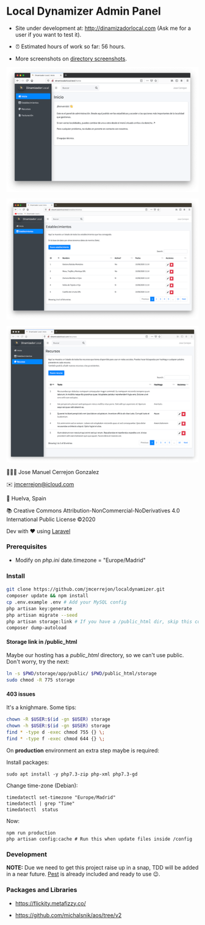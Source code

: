 # Local Dynamizer Admin Panel

* Site under development at: http://dinamizadorlocal.com (Ask me for a user if you want to test it).

* ⏰ Estimated hours of work so far: 56 hours.

* More screenshots on [directory screenshots](./screenshots).

![Local](./screenshots/screenshot_01.png)

![Local](./screenshots/screenshot_03.png)

![Local](./screenshots/screenshot_05.png)

👨🏻‍💻 Jose Manuel Cerrejon Gonzalez

✉️ jmcerrejon@icloud.com

📍 Huelva, Spain

📚 Creative Commons Attribution-NonCommercial-NoDerivatives 4.0 International Public License ©2020

Dev with ♥️ using [Laravel](https://www.laravel.com)

### Prerequisites

* Modify on *php.ini* date.timezone = "Europe/Madrid"

### Install

```bash
git clone https://github.com/jmcerrejon/localdynamizer.git
composer update && npm install
cp .env.example .env # Add your MySQL config
php artisan key:generate
php artisan migrate --seed
php artisan storage:link # If you have a /public_html dir, skip this command and check the next section
composer dump-autoload
```

#### Storage link in /public_html

Maybe our hosting has a *public_html* directory, so we can't use public. Don't worry, try the next:

```bash
ln -s $PWD/storage/app/public/ $PWD/public_html/storage
sudo chmod -R 775 storage
```

#### 403 issues

It's a knighmare. Some tips:

```bash
chown -R $USER:$(id -gn $USER) storage
chown -h $USER:$(id -gn $USER) storage
find * -type d -exec chmod 755 {} \;
find * -type f -exec chmod 644 {} \;
```

On **production** environment an extra step maybe is required:

Install packages:

```
sudo apt install -y php7.3-zip php-xml php7.3-gd
```

Change time-zone (Debian):

```
timedatectl set-timezone "Europe/Madrid"
timedatectl | grep "Time"
timedatectl  status
```

Now: 

```
npm run production
php artisan config:cache # Run this when update files inside /config 
```

### Development

**NOTE:** Due we need to get this project raise up in a snap, TDD will be added in a near future. [Pest](https://pestphp.com/) is already included and ready to use 😉.

### Packages and Libraries

* https://flickity.metafizzy.co/

* https://github.com/michalsnik/aos/tree/v2